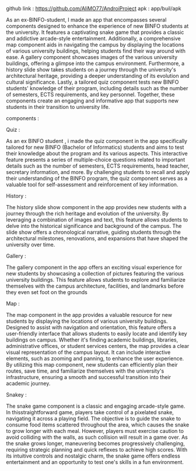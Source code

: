 
github link : https://github.com/AliMO77/AndroiProject
apk : app/buil/apk



As an ex-BINFO-student, I made an app that encompasses several components designed to enhance the experience of new BINFO students at the university. It features a captivating snake game that provides a classic and addictive arcade-style entertainment. Additionally, a comprehensive map component aids in navigating the campus by displaying the locations of various university buildings, helping students find their way around with ease. A gallery component showcases images of the various university buildings, offering a glimpse into the campus environment. Furthermore, a history slide show takes students on a journey through the university's architectural heritage, providing a deeper understanding of its evolution and cultural significance. Lastly, a tailored quiz component tests new BINFO students' knowledge of their program, including details such as the number of semesters, ECTS requirements, and key personnel. Together, these components create an engaging and informative app that supports new students in their transition to university life.

components :

Quiz :

As an ex BINFO student , i made the quiz component in the app specifically tailored for new BINFO (Bachelor of Informatics) students and aims to test their knowledge about the program and its various aspects. This interactive feature presents a series of multiple-choice questions related to important details such as the number of semesters, ECTS requirements, head teacher, secretary information, and more. By challenging students to recall and apply their understanding of the BINFO program, the quiz component serves as a valuable tool for self-assessment and reinforcement of key information.

History : 

The history slide show component in the app provides new students with a journey through the rich heritage and evolution of the university. By leveraging a combination of images and text, this feature allows students to delve into the historical significance and background of the campus. The slide show offers a chronological narrative, guiding students through the architectural milestones, renovations, and expansions that have shaped the university over time. 

Gallery :

The gallery component in the app offers an exciting visual experience for new students by showcasing a collection of pictures featuring the various university buildings. This feature allows students to explore and familiarize themselves with the campus architecture, facilities, and landmarks before they even set foot on the grounds


Map :

The map component in the app provides a valuable resource for new students by displaying the locations of various university buildings. Designed to assist with navigation and orientation, this feature offers a user-friendly interface that allows students to easily locate and identify key buildings on campus. Whether it's finding academic buildings, libraries, administrative offices, or student services centers, the map provides a clear visual representation of the campus layout. It can include interactive elements, such as zooming and panning, to enhance the user experience. By utilizing this map component, new students can efficiently plan their routes, save time, and familiarize themselves with the university's infrastructure, ensuring a smooth and successful transition into their academic journey.

Snakey : 

The snake game component is a classic and engaging arcade-style game. In thisstraightforward game, players take control of a pixelated snake, navigating it across a playing field. The objective is to guide the snake to consume food items scattered throughout the area, which causes the snake to grow longer with each meal. However, players must exercise caution to avoid colliding with the walls, as such collision will result in a game over. As the snake grows longer, maneuvering becomes progressively challenging, requiring strategic planning and quick reflexes to achieve high scores. With its intuitive controls and nostalgic charm, the snake game offers endless entertainment and an opportunity to test one's skills in a fun environment.
